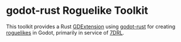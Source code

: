 # godot-rust Roguelike Toolkit

This toolkit provides a Rust [GDExtension](https://docs.godotengine.org/en/stable/tutorials/scripting/gdextension/what_is_gdextension.html) using [godot-rust](https://github.com/godot-rust/gdext) for creating [roguelikes](https://en.wikipedia.org/wiki/Roguelike) in Godot, primarily in service of [7DRL](https://7drl.com/).
